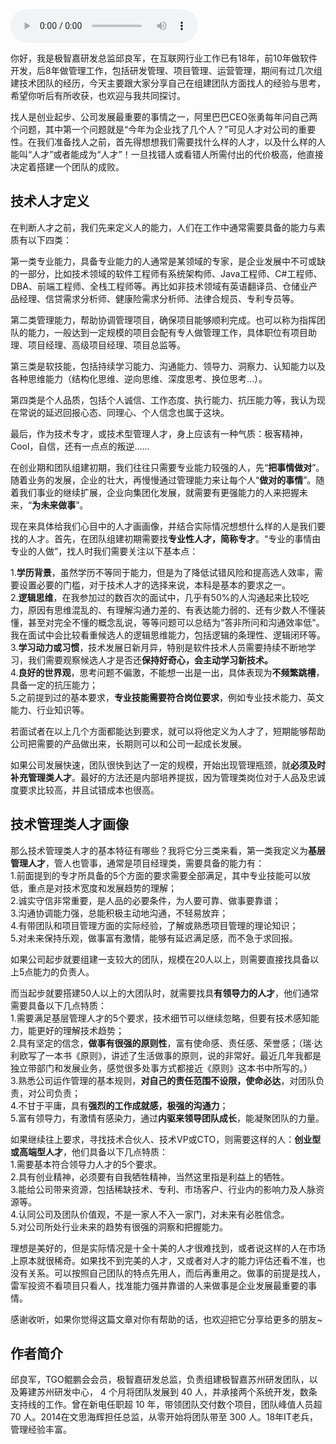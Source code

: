 <audio title="第171讲 _ 邱良军：如何有效地找到你心仪的人才" src="https://static001.geekbang.org/resource/audio/eb/61/ebd8aa051a5b42f80e7ca3afdb658961.mp3" controls="controls"></audio> 
<p>你好，我是极智嘉研发总监邱良军，在互联网行业工作已有18年，前10年做软件开发，后8年做管理工作，包括研发管理、项目管理、运营管理，期间有过几次组建技术团队的经历，今天主要跟大家分享自己在组建团队方面找人的经验与思考，希望你听后有所收获，也欢迎与我共同探讨。</p><p>找人是创业起步、公司发展最重要的事情之一，阿里巴巴CEO张勇每年问自己两个问题，其中第一个问题就是“今年为企业找了几个人？”可见人才对公司的重要性。在我们准备找人之前，首先得想想我们需要找什么样的人才，以及什么样的人能叫“人才”或者能成为“人才”！一旦找错人或看错人所需付出的代价极高，他直接决定着搭建一个团队的成败。</p><h2>技术人才定义</h2><p>在判断人才之前，我们先来定义人的能力，人们在工作中通常需要具备的能力与素质有以下四类：</p><p>第一类专业能力，具备专业能力的人通常是某领域的专家，是企业发展中不可或缺的一部分，比如技术领域的软件工程师有系统架构师、Java工程师、C#工程师、DBA、前端工程师、全栈工程师等。再比如非技术领域有英语翻译员、仓储业产品经理、信贷需求分析师、健康险需求分析师、法律合规员、专利专员等。</p><p>第二类管理能力，帮助协调管理项目，确保项目能够顺利完成。也可以称为指挥团队的能力，一般达到一定规模的项目会配有专人做管理工作，具体职位有项目助理、项目经理、高级项目经理、项目总监等。</p><!-- [[[read_end]]] --><p>第三类是软技能，包括持续学习能力、沟通能力、领导力、洞察力、认知能力以及各种思维能力（结构化思维、逆向思维、深度思考、换位思考…）。</p><p>第四类是个人品质，包括个人诚信、工作态度、执行能力、抗压能力等，我认为现在常说的延迟回报心态、同理心、个人信念也属于这块。</p><p>最后，作为技术专才，或技术型管理人才，身上应该有一种气质：极客精神，Cool，自信，还有一点点的叛逆……</p><p>在创业期和团队组建初期，我们往往只需要专业能力较强的人，先“<strong>把事情做对</strong>”。随着业务的发展，企业的壮大，再慢慢通过管理能力来让每个人“<strong>做对的事情</strong>”。随着我们事业的继续扩展，企业向集团化发展，就需要有更强能力的人来把握未来，“<strong>为未来做事</strong>”。</p><p>现在来具体给我们心目中的人才画画像，并结合实际情况想想什么样的人是我们要找的人才。首先，在团队组建初期需要找<strong>专业性人才，简称专才</strong>。“专业的事情由专业的人做”，找人时我们需要关注以下基本点：</p><p>1.<strong>学历背景</strong>，虽然学历不等同于能力，但是为了降低试错风险和提高选人效率，需要设置必要的门槛，对于技术人才的选择来说，本科是基本的要求之一。<br>
2.<strong>逻辑思维</strong>，在我参加过的数百次的面试中，几乎有50%的人沟通起来比较吃力，原因有思维混乱的、有理解沟通力差的、有表达能力弱的、还有少数人不懂装懂，甚至对完全不懂的概念乱说，等等问题可以总结为“答非所问和沟通效率低"。我在面试中会比较看重候选人的逻辑思维能力，包括逻辑的条理性、逻辑闭环等。<br>
3.<strong>学习动力或习惯</strong>，技术发展日新月异，特别是软件技术人员需要持续不断地学习，我们需要观察候选人才是否还<strong>保持好奇心，会主动学习新技术。</strong><br>
4.<strong>良好的世界观</strong>，思考问题不偏激，不能想一出是一出，具体表现为<strong>不频繁跳槽</strong>，具备一定的抗压能力；<br>
5.之前提到过的基本要求，<strong>专业技能需要符合岗位要求</strong>，例如专业技术能力、英文能力、行业知识等。</p><p>若面试者在以上几个方面都能达到要求，就可以将他定义为人才了，短期能够帮助公司把需要的产品做出来，长期则可以和公司一起成长发展。</p><p>如果公司发展快速，团队很快到达了一定的规模，开始出现管理瓶颈，就<strong>必须及时补充管理类人才</strong>。最好的方法还是内部培养提拔，因为管理类岗位对于人品及忠诚度要求比较高，并且试错成本也很高。</p><h2>技术管理类人才画像</h2><p>那么技术管理类人才的基本特征有哪些？我将它分三类来看，第一类我定义为<strong>基层管理人才</strong>，管人也管事，通常是项目经理类，需要具备的能力有：<br>
1.前面提到的专才所具备的5个方面的要求需要全部满足，其中专业技能可以放低，重点是对技术宽度和发展趋势的理解；<br>
2.诚实守信非常重要，是人品的必要条件，为人要可靠、做事要靠谱；<br>
3.沟通协调能力强，总能积极主动地沟通，不轻易放弃；<br>
4.有带团队和项目管理方面的实际经验，了解或熟悉项目管理的理论知识；<br>
5.对未来保持乐观，做事富有激情，能够有延迟满足感，而不急于求回报。</p><p>如果公司起步就要组建一支较大的团队，规模在20人以上，则需要直接找具备以上5点能力的负责人。</p><p>而当起步就要搭建50人以上的大团队时，就需要找具<strong>有领导力的人才</strong>，他们通常需要具备以下几点特质：<br>
1.需要满足基层管理人才的5个要求，技术细节可以继续忽略，但要有技术感知能力，能更好的理解技术趋势；<br>
2.具有坚定的信念，<strong>做事有很强的原则性</strong>，富有使命感、责任感、荣誉感；（瑞·达利欧写了一本书《原则》，讲述了生活做事的原则，说的非常好。最近几年我都是独立带部门和发展业务，感觉很多处事方式都接近《原则》这本书中所写的。）<br>
3.熟悉公司运作管理的基本规则，<strong>对自己的责任范围不设限，使命必达</strong>，对团队负责，对公司负责；<br>
4.不甘于平庸，具有<strong>强烈的工作成就感，极强的沟通力</strong>；<br>
5.富有领导力，有激情有感染力，通过<strong>内驱来领导团队成长</strong>，能凝聚团队的力量。</p><p>如果继续往上要求，寻找技术合伙人、技术VP或CTO，则需要这样的人：<strong>创业型或高端型人才</strong>，他们具备以下几点特质：<br>
1.需要基本符合领导力人才的5个要求。<br>
2.具有创业精神，必须要有自我牺牲精神，当然这里指是利益上的牺牲。<br>
3.能给公司带来资源，包括稀缺技术、专利、市场客户、行业内的影响力及人脉资源等。<br>
4.认同公司及团队价值观，不是一家人不入一家门，对未来有必胜信念。<br>
5.对公司所处行业未来的趋势有很强的洞察和把握能力。</p><p>理想是美好的，但是实际情况是十全十美的人才很难找到，或者说这样的人在市场上原本就很稀奇。如果找不到完美的人才，又或者对人才的能力评估还看不准，也没有关系。可以按照自己团队的特点先用人，而后再重用之。做事的前提是找人，雷军投资不看项目只看人，找准能力强并靠谱的人来做事是企业发展最重要的事情。</p><p>感谢收听，如果你觉得这篇文章对你有帮助的话，也欢迎把它分享给更多的朋友~</p><h2>作者简介</h2><p>邱良军，TGO鲲鹏会会员，极智嘉研发总监，负责组建极智嘉苏州研发团队，以及筹建苏州研发中心， 4 个月将团队发展到 40 人，并承接两个系统开发，数条支持线的工作。曾在新电任职超 10 年，带领团队交付数个项目，团队峰值人员超 70 人。2014在文思海辉担任总监，从零开始将团队带至 300 人。18年IT老兵，管理经验丰富。</p><p></p>